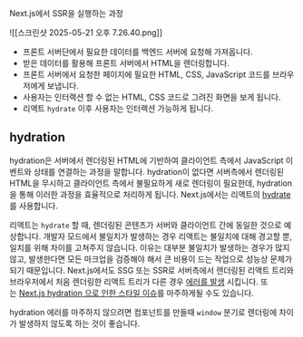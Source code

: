 
Next.js에서 SSR을 실행하는 과정

![[스크린샷 2025-05-21 오후 7.26.40.png]]

- 프론트 서버단에서 필요한 데이터를 백엔드 서버에 요청해 가져옵니다.
- 받은 데이터를 활용해 프론트 서버에서 HTML을 렌더링합니다.
- 프론트 서버에서 요청한 페이지에 필요한 HTML, CSS, JavaScript 코드를 브라우저에게 보냅니다.
- 사용자는 인터랙션 할 수 없는 HTML, CSS 코드로 그려진 화면을 보게 됩니다.
- 리액트 `hydrate` 이후 사용자는 인터랙션 가능하게 됩니다.

## hydration

hydration은 서버에서 렌더링된 HTML에 기반하여 클라이언트 측에서 JavaScript 이벤트와 상태를 연결하는 과정을 말합니다. hydration이 없다면 서버측에서 렌더링된 HTML을 무시하고 클라이언트 측에서 불필요하게 새로 렌더링이 필요한데, hydration을 통해 이러한 과정을 효율적으로 처리하게 됩니다. Next.js에서는 리액트의 [hydrate](https://react.dev/reference/react-dom/client/hydrateRoot#hydrating-server-rendered-html)를 사용합니다.

리액트는 `hydrate` 할 때, 렌더링된 콘텐츠가 서버와 클라이언트 간에 동일한 것으로 예상합니다. 개발자 모드에서 불일치가 발생하는 경우 리액트는 불일치에 대해 경고할 뿐, 일치를 위해 차이를 고쳐주지 않습니다. 이유는 대부분 불일치가 발생하는 경우가 많지 않고, 발생한다면 모든 마크업을 검증해야 해서 큰 비용이 드는 작업으로 성능상 문제가 되기 때문입니다. Next.js에서도 SSG 또는 SSR로 서버측에서 렌더링된 리액트 트리와 브라우저에서 처음 렌더링한 리액트 트리가 다른 경우 [에러를 발생](https://nextjs.org/docs/messages/react-hydration-error) 시킵니다. 또는 [Next.js hydration 으로 인한 스타일 이슈](https://fourwingsy.medium.com/next-js-hydration-%EC%8A%A4%ED%83%80%EC%9D%BC-%EC%9D%B4%EC%8A%88-%ED%94%BC%ED%95%B4%EA%B0%80%EA%B8%B0-988ce0d939e7)를 마주하게될 수도 있습니다.

hydration 에러를 마주하지 않으려면 컴포넌트를 만들때 `window` 분기로 렌더링에 차이가 발생하지 않도록 하는 것이 좋습니다.
